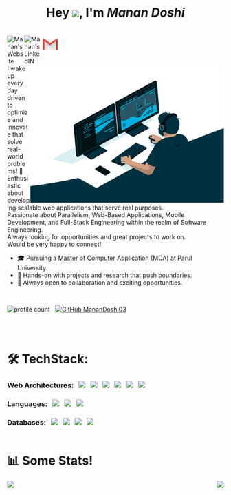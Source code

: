 <h1 align="center">Hey <img src="https://media.giphy.com/media/hvRJCLFzcasrR4ia7z/giphy.gif" width="35px">, I'm <i>Manan Doshi</i></h1>
<br>
<a href="https://manandoshi-portfolio.netlify.app">
  <img align="left" alt="Manan's Website" width="40px" src="https://img.icons8.com/color/48/000000/domain--v1.png" />
</a>
<a href="https://www.linkedin.com/in/manan-doshi-75391527b/">
  <img align="left" alt="Manan's LinkedIN" width="40px" src="https://img.icons8.com/fluent/48/000000/linkedin.png" />
</a>
<a href="https://mail.google.com/mail/?view=cm&fs=1&to=manandoshi01@gmail.com">
  <img align="left" alt="Manan's gmail" width="40px" src="icons8-gmail.svg" />
</a>

<br/><br/>

<img align="right" alt="GIF" src="code.gif?raw=true" width="450" height="320" />

I wake up every day driven to optimize and innovate that solve real-world problems! 🚀
<br/>Enthusiastic about developing scalable web applications that serve real purposes.
<br/>Passionate about Parallelism, Web-Based Applications, Mobile Development, and Full-Stack Engineering within the realm of Software Engineering.
<br/>Always looking for opportunities and great projects to work on.
<br/>Would be very happy to connect!
<br/>
- 🎓 Pursuing a Master of Computer Application (MCA) at Parul University.
- 🔭 Hands-on with projects and research that push boundaries.
- 🌟 Always open to collaboration and exciting opportunities.
<br/>  

![profile count](https://komarev.com/ghpvc/?username=your-github-MananDoshi03&color=green) &nbsp;
[![GitHub MananDoshi03](https://img.shields.io/github/followers/MananDoshi03?label=follow&style=social)](https://github.com/MananDoshi03) 

<br/>
<br/>

# 🛠 TechStack:

### Web Architectures: &nbsp; <code><img src="https://img.icons8.com/color/48/fa314a/html-5--v1.png" width="45px" /></code> &nbsp; <code><img src="https://img.icons8.com/color/48/fa314a/css3.png" width="45px" /></code> &nbsp; <code><img src="https://img.icons8.com/color/48/fa314a/bootstrap.png" width="45px" /></code> &nbsp; <code><img src="https://img.icons8.com/ultraviolet/40/000000/react.png" width="45px" /></code> &nbsp; <code><img src="https://img.icons8.com/windows/32/26e07f/node-js.png" width="45px" /></code> &nbsp; <code><img src="https://www.vectorlogo.zone/logos/expressjs/expressjs-icon.svg" width="45px" /></code> &nbsp;


### Languages: &nbsp; <code><img src="https://img.icons8.com/color/48/4a90e2/c-programming.png"/></code> &nbsp; <code><img src="https://img.icons8.com/color/48/4a90e2/c-plus-plus-logo.png"/></code> &nbsp; <code><img src="https://img.icons8.com/color/48/000000/javascript.png" width="45px" /></code>


### Databases: &nbsp; <code><img src="https://img.icons8.com/color/48/fa314a/mongodb.png" width="45px" /></code> &nbsp; <code><img src="https://img.icons8.com/ios/50/4a90e2/mysql-logo.png" width="45px" /></code> &nbsp;  <code><img src="https://img.icons8.com/color/48/000000/oracle-logo.png" width="45px" /></code> &nbsp;  <code><img src="https://img.icons8.com/color/48/000000/postgreesql.png" width="45px" /></code><br><br>

# 📊 Some Stats!

<a href="https://github.com/MananDoshi03/github-readme-stats">
  <img align="left" src="https://github-readme-stats.vercel.app/api?username=MananDoshi03&include_all_commits=true&theme=onedark&show_icons=true" />
</a>

<a href="https://github.com/MananDoshi03/github-readme-stats">
  <img align="right" src="https://github-readme-stats.vercel.app/api/top-langs/?username=MananDoshi03&theme=onedark&layout=compact" />
</a>
